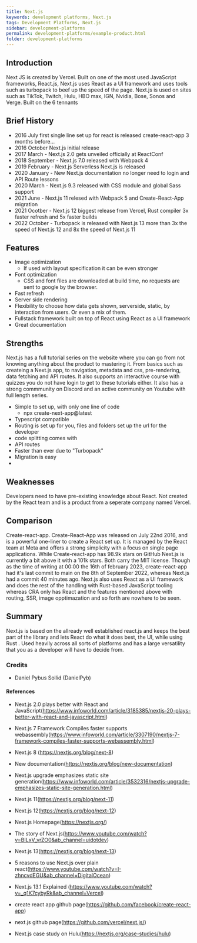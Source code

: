 ```yaml
---
title: Next.js
keywords: development platforms, Next.js
tags: Development Platforms, Next.js
sidebar: development-platforms
permalink: development-platforms/example-product.html
folder: development-platforms
---
```


## Introduction

Next JS is created by Vercel. Built on one of the most used JavaScript frameworks, React.js, Next.js uses React as a UI framework and uses tools such as turbopack to beef up the speed of the page. Next.js is used on sites such as TikTok, Twitch, Hulu, HBO max, IGN, Nvidia, Bose, Sonos and Verge. Built on the 6 tennants

## Brief History

- 2016 July first single line set up for react is released create-react-app 3 months before...
- 2016 October Next.js initial release
- 2017 March - Next.js 2.0 gets unveiled officially at ReactConf
- 2018 September - Next.js 7.0 released with Webpack 4
- 2019 February - Next.js Serverless Next.js is released
- 2020 January - New Next.js documentation no longer need to login and API Route lessons
- 2020 March - Next.js 9.3 released with CSS module and global Sass support
- 2021 June - Next.js 11 relesed with Webpack 5 and Create-React-App migration
- 2021 Ocotber - Next.js 12 biggest release from Vercel, Rust compiler 3x faster refresh and 5x faster builds
- 2022 October - Turbopack is released with Next.js 13 more than 3x the speed of Next.js 12 and 8x the speed of Next.js 11

## Features

- Image optimization
  - If used with layout specification it can be even stronger
- Font optimization
  - CSS and font files are downloaded at build time, no requests are sent to google by the browser.
- Fast refresh
- Server side rendering
- Flexibility to choose how data gets shown, serverside, static, by interaction from users. Or even a mix of them.
- Fullstack framework built on top of React using React as a UI framework
- Great documentation

## Strengths

Next.js has a full tutorial series on the website where you can go from not knowing anything about the product to mastering it. From basics such as createing a Next.js app, to navigation, metadata and css, pre-rendering, data fetching and API routes. It also supports an interactive course with quizzes you do not have login to get to these tutorials either.
It also has a strong commmunity on Discord and an active community on Youtube with full length series.

- Simple to set up, with only one line of code
  - npx create-next-app@latest
- Typescript compatible
- Routing is set up for you, files and folders set up the url for the developer
- code splitting comes with
- API routes
- Faster than ever due to "Turbopack"
- Migration is easy
-

## Weaknesses

Developers need to have pre-existing knowledge about React.
Not created by the React team and is a product from a seperate company named Vercel.

## Comparison

Create-react-app. Create-React-App was released on July 22nd 2016, and is a powerful one-liner to create a React set up. It is managed by the React team at Meta and offers a strong simplicity with a focus on single page applications. While Create-react-app has 98.9k stars on GitHub Next.js is currently a bit above it with a 101k stars. Both carry the MIT license. Though as the time of writing at 00:00 the 16th of february 2023, create-react-app had it's last commit to main on the 8th of September 2022, whereas Next.js had a commit 40 minutes ago.
Next.js also uses React as a UI framework and does the rest of the handling with Rust-based JavaScript tooling whereas CRA only has React and the features mentioned above with routing, SSR, image opptimazation and so forth are nowhere to be seen.

## Summary

Next.js is based on the allready well established react.js and keeps the best part of the library and lets React do what it does best, the UI, while using Rust . Used heavily across all sorts of platforms and has a large versatility that you as a developer will have to decide from.

### Credits

- Daniel Pybus Sollid (DanielPyb)

#### References

- Next.js 2.0 plays better with React and JavaScript(https://www.infoworld.com/article/3185385/nextjs-20-plays-better-with-react-and-javascript.html)
- Next.js 7 Framework Compiles faster supports webassembly(https://www.infoworld.com/article/3307190/nextjs-7-framework-compiles-faster-supports-webassembly.html)
- Next.js 8 (https://nextjs.org/blog/next-8)
- New documentation(https://nextjs.org/blog/new-documentation)
- Next.js upgrade emphasizes static site generation(https://www.infoworld.com/article/3532316/nextjs-upgrade-emphasizes-static-site-generation.html)
- Next.js 11(https://nextjs.org/blog/next-11)
- Next.js 12(https://nextjs.org/blog/next-12)
- Next.js Homepage(https://nextjs.org/)
- The story of Next.js(https://www.youtube.com/watch?v=BILxV_vrZO0&ab_channel=uidotdev)
- Next.js 13(https://nextjs.org/blog/next-13)

- 5 reasons to use Next.js over plain react(https://www.youtube.com/watch?v=I-zhncvdEGU&ab_channel=DigitalOcean)
- Next.js 13.1 Explained (https://www.youtube.com/watch?v=_q1K7cybyRk&ab_channel=Vercel)

- create react app github page(https://github.com/facebook/create-react-app)
- next.js github page(https://github.com/vercel/next.js/)

- Next.js case study on Hulu(https://nextjs.org/case-studies/hulu)
